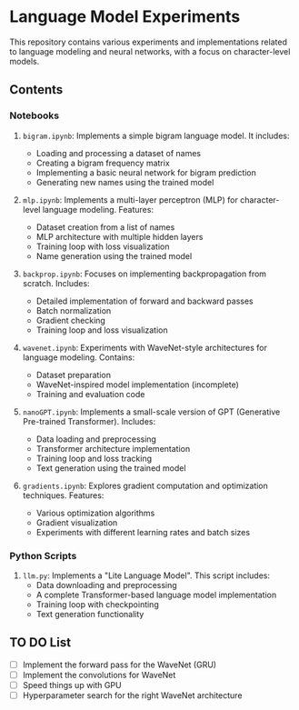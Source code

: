 # Language Model Experiments

This repository contains various experiments and implementations related to language modeling and neural networks, with a focus on character-level models.

## Contents

### Notebooks

1. `bigram.ipynb`: Implements a simple bigram language model. It includes:
   - Loading and processing a dataset of names
   - Creating a bigram frequency matrix
   - Implementing a basic neural network for bigram prediction
   - Generating new names using the trained model

2. `mlp.ipynb`: Implements a multi-layer perceptron (MLP) for character-level language modeling. Features:
   - Dataset creation from a list of names
   - MLP architecture with multiple hidden layers
   - Training loop with loss visualization
   - Name generation using the trained model

3. `backprop.ipynb`: Focuses on implementing backpropagation from scratch. Includes:
   - Detailed implementation of forward and backward passes
   - Batch normalization
   - Gradient checking
   - Training loop and loss visualization

4. `wavenet.ipynb`: Experiments with WaveNet-style architectures for language modeling. Contains:
   - Dataset preparation
   - WaveNet-inspired model implementation (incomplete)
   - Training and evaluation code

5. `nanoGPT.ipynb`: Implements a small-scale version of GPT (Generative Pre-trained Transformer). Includes:
   - Data loading and preprocessing
   - Transformer architecture implementation
   - Training loop and loss tracking
   - Text generation using the trained model

6. `gradients.ipynb`: Explores gradient computation and optimization techniques. Features:
   - Various optimization algorithms
   - Gradient visualization
   - Experiments with different learning rates and batch sizes

### Python Scripts

1. `llm.py`: Implements a "Lite Language Model". This script includes:
   - Data downloading and preprocessing
   - A complete Transformer-based language model implementation
   - Training loop with checkpointing
   - Text generation functionality

## TO DO List

- [ ] Implement the forward pass for the WaveNet (GRU)
- [ ] Implement the convolutions for WaveNet
- [ ] Speed things up with GPU
- [ ] Hyperparameter search for the right WaveNet architecture
